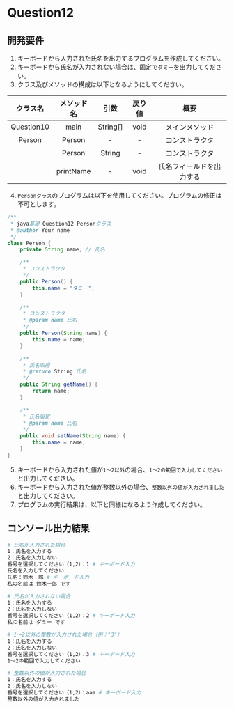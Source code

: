 # Question12

## 開発要件
1. キーボードから入力された氏名を出力するプログラムを作成してください。
2. キーボードから氏名が入力されない場合は、固定で```ダミー```を出力してください。
3. クラス及びメソッドの構成は以下となるようにしてください。

|クラス名|メソッド名|引数|戻り値|概要|
|:---:|:---:|:---:|:---:|:---:|
|Question10|main|String[]|void|メインメソッド|
|Person|Person|-|-|コンストラクタ|
||Person|String|-|コンストラクタ|
||printName|-|void|氏名フィールドを出力する|
4. ```Personクラス```のプログラムは以下を使用してください。プログラムの修正は不可とします。
```java
/**
 * java基礎 Question12 Personクラス
 * @author Your name
 */
class Person {
	private String name; // 氏名

	/**
	 * コンストラクタ
	 */
	public Person() {
		this.name = "ダミー";
	}

	/**
	 * コンストラクタ
	 * @param name 氏名
	 */
	public Person(String name) {
		this.name = name;
	}

	/**
	 * 氏名取得
	 * @return String 氏名
	 */
	public String getName() {
		return name;
	}

	/**
	 * 氏名設定
	 * @param name 氏名
	 */
	public void setName(String name) {
		this.name = name;
	}
}
```
5. キーボードから入力された値が```1～2以外```の場合、```1～2の範囲で入力してください```と出力してください。
6. キーボードから入力された値が整数以外の場合、```整数以外の値が入力されました```と出力してください。
7. プログラムの実行結果は、以下と同様になるよう作成してください。

## コンソール出力結果
```bash
# 氏名が入力された場合
1：氏名を入力する
2：氏名を入力しない
番号を選択してください（1,2）：1 # キーボード入力
氏名を入力してください
氏名：鈴木一郎 # キーボード入力
私の名前は 鈴木一郎 です

# 氏名が入力されない場合
1：氏名を入力する
2：氏名を入力しない
番号を選択してください（1,2）：2 # キーボード入力
私の名前は ダミー です

# 1～2以外の整数が入力された場合（例："3"）
1：氏名を入力する
2：氏名を入力しない
番号を選択してください（1,2）：3 # キーボード入力
1～2の範囲で入力してください

# 整数以外の値が入力された場合
1：氏名を入力する
2：氏名を入力しない
番号を選択してください（1,2）：aaa # キーボード入力
整数以外の値が入力されました
```
